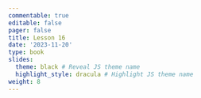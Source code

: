 ```yaml
---
commentable: true
editable: false
pager: false
title: Lesson 16
date: '2023-11-20'
type: book
slides:
  theme: black # Reveal JS theme name
  highlight_style: dracula # Highlight JS theme name
weight: 8
---
```

